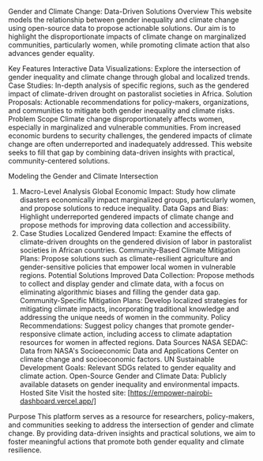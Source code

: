 Gender and Climate Change: Data-Driven Solutions
Overview
This website models the relationship between gender inequality and climate change using open-source data to propose actionable solutions. Our aim is to highlight the disproportionate impacts of climate change on marginalized communities, particularly women, while promoting climate action that also advances gender equality.

Key Features
Interactive Data Visualizations: Explore the intersection of gender inequality and climate change through global and localized trends.
Case Studies: In-depth analysis of specific regions, such as the gendered impact of climate-driven drought on pastoralist societies in Africa.
Solution Proposals: Actionable recommendations for policy-makers, organizations, and communities to mitigate both gender inequality and climate risks.
Problem Scope
Climate change disproportionately affects women, especially in marginalized and vulnerable communities. From increased economic burdens to security challenges, the gendered impacts of climate change are often underreported and inadequately addressed. This website seeks to fill that gap by combining data-driven insights with practical, community-centered solutions.

Modeling the Gender and Climate Intersection
1. Macro-Level Analysis
Global Economic Impact: Study how climate disasters economically impact marginalized groups, particularly women, and propose solutions to reduce inequality.
Data Gaps and Bias: Highlight underreported gendered impacts of climate change and propose methods for improving data collection and accessibility.
2. Case Studies
Localized Gendered Impact: Examine the effects of climate-driven droughts on the gendered division of labor in pastoralist societies in African countries.
Community-Based Climate Mitigation Plans: Propose solutions such as climate-resilient agriculture and gender-sensitive policies that empower local women in vulnerable regions.
Potential Solutions
Improved Data Collection: Propose methods to collect and display gender and climate data, with a focus on eliminating algorithmic biases and filling the gender data gap.
Community-Specific Mitigation Plans: Develop localized strategies for mitigating climate impacts, incorporating traditional knowledge and addressing the unique needs of women in the community.
Policy Recommendations: Suggest policy changes that promote gender-responsive climate action, including access to climate adaptation resources for women in affected regions.
Data Sources
NASA SEDAC: Data from NASA's Socioeconomic Data and Applications Center on climate change and socioeconomic factors.
UN Sustainable Development Goals: Relevant SDGs related to gender equality and climate action.
Open-Source Gender and Climate Data: Publicly available datasets on gender inequality and environmental impacts.
Hosted Site
Visit the hosted site: [https://empower-nairobi-dashboard.vercel.app/]

Purpose
This platform serves as a resource for researchers, policy-makers, and communities seeking to address the intersection of gender and climate change. By providing data-driven insights and practical solutions, we aim to foster meaningful actions that promote both gender equality and climate resilience.